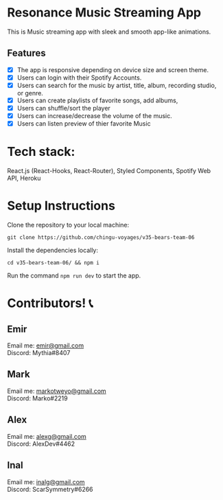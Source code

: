 # Resonance Music Streaming App

This is Music streaming app with sleek and smooth app-like animations.

## Features

- [x] The app is responsive depending on device size and screen theme.
- [x] Users can login with their Spotify Accounts.
- [x] Users can search for the music by artist, title, album, recording studio, or genre.
- [x] Users can create playlists of favorite songs, add albums,
- [x] Users can shuffle/sort the player
- [x] Users can increase/decrease the volume of the music.
- [x] Users can listen preview of thier favorite Music

# Tech stack:

React.js (React-Hooks, React-Router), Styled Components, Spotify Web API, Heroku

# Setup Instructions

Clone the repository to your local machine:

`git clone https://github.com/chingu-voyages/v35-bears-team-06`

Install the dependencies locally:

`cd v35-bears-team-06/ && npm i`

Run the command `npm run dev` to start the app.

# Contributors! 📞

## Emir

Email me: [emir@gmail.com](mailto:emir@gmail.com)\
Discord: Mythia#8407

## Mark

Email me: [markotweyo@gmail.com](mailto:markotweyo@gmail.com)\
Discord: Marko#2219

## Alex

Email me: [alexg@gmail.com](mailto:alex.@gmail.com)\
Discord: AlexDev#4462

## Inal

Email me: [inalg@gmail.com](mailto:alex.@gmail.com)\
Discord: ScarSymmetry#6266
